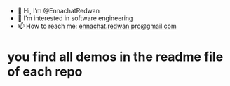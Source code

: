 - 👋 Hi, I’m @EnnachatRedwan
- 👀 I’m interested in software engineering
- 📫 How to reach me: ennachat.redwan.pro@gmail.com

<h1>you find all demos in the readme file of each repo</h1>

<!---
EnnachatRedwan/EnnachatRedwan is a ✨ special ✨ repository because its `README.md` (this file) appears on your GitHub profile.
You can click the Preview link to take a look at your changes.
--->
